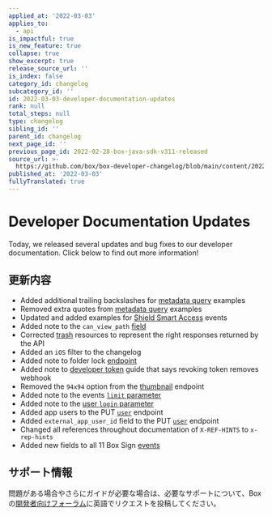 ```yaml
---
applied_at: '2022-03-03'
applies_to:
  - api
is_impactful: true
is_new_feature: true
collapse: true
show_excerpt: true
release_source_url: ''
is_index: false
category_id: changelog
subcategory_id: ''
id: 2022-03-03-developer-documentation-updates
rank: null
total_steps: null
type: changelog
sibling_id: ''
parent_id: changelog
next_page_id: ''
previous_page_id: 2022-02-28-box-java-sdk-v311-released
source_url: >-
  https://github.com/box/box-developer-changelog/blob/main/content/2022/03-03-developer-documentation-updates.md
published_at: '2022-03-03'
fullyTranslated: true
---
```

# Developer Documentation Updates

Today, we released several updates and bug fixes to our developer documentation. Click below to find out more information!

<!-- more -->

## 更新内容

* Added additional trailing backslashes for [metadata query][mq] examples
* Removed extra quotes from [metadata query][mq] examples
* Updated and added examples for [Shield Smart Access][shield] events
* Added note to the `can_view_path` [field][collab]
* Corrected [trash][trash] resources to represent the right responses returned by the API
* Added an `iOS` filter to the changelog
* Added note to folder lock [endpoint][folder-lock]
* Added note to [developer token][dt] guide that says revoking token removes webhook
* Removed the `94x94` option from the [thumbnail][tn] endpoint
* Added note to the events [`limit` parameter][ge]
* Added note to the [user `login` parameter][ue]
* Added app users to the PUT [`user`][ue] endpoint
* Added `external_app_user_id` field to the PUT [`user`][ue] endpoint
* Changed all references throughout documentation of `X-REF-HINTS` to `x-rep-hints`
* Added new fields to all 11 Box Sign [events][sign]

## サポート情報

問題がある場合やさらにガイドが必要な場合は、必要なサポートについて、Boxの[開発者向けフォーラム][1]に英語でリクエストを投稿してください。

[1]: https://support.box.com/hc/en-us/community/topics/360001932973-Platform-and-Developer-Forum

[mq]: g://metadata/queries/create

[shield]: g://events/event-triggers/shield-alert-events/#smart-access

[collab]: e://post-collaborations/#param-can_view_path

[trash]: e://get-folders-id-trash

[folder-lock]: r://folder-lock

[dt]: g://authentication/tokens/developer-tokens

[tn]: e://get-files-id-thumbnail-id

[ge]: e://get-events/#param-limit

[ue]: e://put-users-id/#param-login

[sign]: g://events/event-triggers/sign-events
